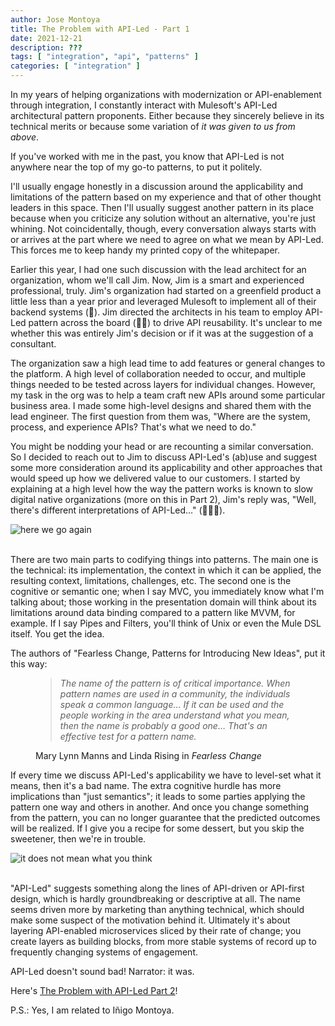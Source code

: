 ```yaml
---
author: Jose Montoya
title: The Problem with API-Led - Part 1
date: 2021-12-21
description: ???
tags: [ "integration", "api", "patterns" ]
categories: [ "integration" ]
---
```


In my years of helping organizations with modernization or API-enablement through integration, I constantly interact with Mulesoft's API-Led architectural pattern proponents. Either because they sincerely believe in its technical merits or because some variation of _it was given to us from above_.

If you've worked with me in the past, you know that API-Led is not anywhere near the top of my go-to patterns, to put it politely.

I'll usually engage honestly in a discussion around the applicability and limitations of the pattern based on my experience and that of other thought leaders in this space. Then I'll usually suggest another pattern in its place because when you criticize any solution without an alternative, you're just whining. Not coincidentally, though, every conversation always starts with or arrives at the part where we need to agree on what we mean by API-Led. This forces me to keep handy my printed copy of the whitepaper.

Earlier this year, I had one such discussion with the lead architect for an organization, whom we'll call Jim. Now, Jim is a smart and experienced professional, truly. Jim's organization had started on a greenfield product a little less than a year prior and leveraged Mulesoft to implement all of their backend systems (🚩). Jim directed the architects in his team to employ API-Led pattern across the board (🚩🚩) to drive API reusability. It's unclear to me whether this was entirely Jim's decision or if it was at the suggestion of a consultant.

The organization saw a high lead time to add features or general changes to the platform. A high level of collaboration needed to occur, and multiple things needed to be tested across layers for individual changes. However, my task in the org was to help a team craft new APIs around some particular business area. I made some high-level designs and shared them with the lead engineer. The first question from them was, "Where are the system, process, and experience APIs? That's what we need to do."

You might be nodding your head or are recounting a similar conversation. So I decided to reach out to Jim to discuss API-Led's (ab)use and suggest some more consideration around its applicability and other approaches that would speed up how we delivered value to our customers. I started by explaining at a high level how the way the pattern works is known to slow digital native organizations (more on this in Part 2), Jim's reply was, "Well, there's different interpretations of API-Led…" (🚩🚩🚩).

<div class="row align-items-center">
<div class="col-md-2"></div>
<div class="col-md-6"><img class="rounded img-fluid" src="https://i.imgflip.com/2ze11z.jpg" alt="here we go again" /></div>
<div class="col-md-2"/></div>
</div>
<br/>

There are two main parts to codifying things into patterns. The main one is the technical: its implementation, the context in which it can be applied, the resulting context, limitations, challenges, etc. The second one is the cognitive or semantic one; when I say MVC, you immediately know what I'm talking about; those working in the presentation domain will think about its limitations around data binding compared to a pattern like MVVM, for example. If I say Pipes and Filters, you'll think of Unix or even the Mule DSL itself. You get the idea.

The authors of "Fearless Change, Patterns for Introducing New Ideas", put it this way:

<figure class="mx-5">
  <blockquote class="blockquote">
    <p><em>The name of the pattern is of critical importance. When pattern names are used in a community, the individuals speak a common language… If it can be used and the people working in the area understand what you mean, then the name is probably a good one… That's an effective test for a pattern name.</em></p>
  </blockquote>
  <figcaption class="blockquote-footer">
    Mary Lynn Manns and Linda Rising in <cite title="Fearless Change">Fearless Change</cite>
  </figcaption>
</figure>

If every time we discuss API-Led's applicability we have to level-set what it means, then it's a bad name. The extra cognitive hurdle has more implications than "just semantics"; it leads to some parties applying the pattern one way and others in another. And once you change something from the pattern, you can no longer guarantee that the predicted outcomes will be realized. If I give you a recipe for some dessert, but you skip the sweetener, then we're in trouble.

<div class="row align-items-center">
<div class="col-md-2"></div>
<div class="col-md-6"><img class="rounded img-fluid" src="https://i.imgflip.com/5ymcj9.jpg" alt="it does not mean what you think" /></div>
<div class="col-md-2"/></div>
</div>
<br/>

"API-Led" suggests something along the lines of API-driven or API-first design, which is hardly groundbreaking or descriptive at all. The name seems driven more by marketing than anything technical, which should make some suspect of the motivation behind it. Ultimately it's about layering API-enabled microservices sliced by their rate of change; you create layers as building blocks, from more stable systems of record up to frequently changing systems of engagement.

API-Led doesn't sound bad! Narrator: it was.

Here's [The Problem with API-Led Part 2](https://josemontoya.io/blog/the-problem-with-api-led-part-2/)!

P.S.: Yes, I am related to Iñigo Montoya.
